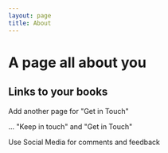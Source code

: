 ```yaml
---
layout: page
title: About
---
```

# A page all about you

## Links to your books

Add another page for "Get in Touch"

... "Keep in touch" and "Get in Touch"

Use Social Media for comments and feedback
